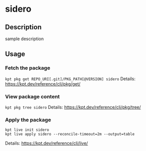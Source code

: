 # sidero

## Description
sample description

## Usage

### Fetch the package
`kpt pkg get REPO_URI[.git]/PKG_PATH[@VERSION] sidero`
Details: https://kpt.dev/reference/cli/pkg/get/

### View package content
`kpt pkg tree sidero`
Details: https://kpt.dev/reference/cli/pkg/tree/

### Apply the package
```
kpt live init sidero
kpt live apply sidero --reconcile-timeout=2m --output=table
```
Details: https://kpt.dev/reference/cli/live/
